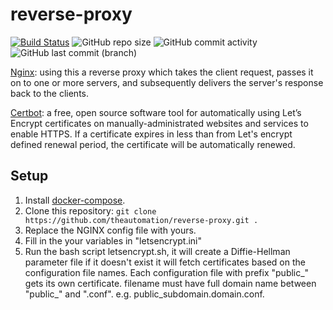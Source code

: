 # reverse-proxy

[![Build Status](https://drone.theautomation.nl/api/badges/theautomation/reverse-proxy/status.svg)](https://drone.theautomation.nl/theautomation/reverse-proxy)
![GitHub repo size](https://img.shields.io/github/repo-size/theautomation/reverse-proxy?logo=Github)
![GitHub commit activity](https://img.shields.io/github/commit-activity/y/theautomation/reverse-proxy?logo=github)
![GitHub last commit (branch)](https://img.shields.io/github/last-commit/theautomation/reverse-proxy/main?logo=github)

[Nginx](https://www.nginx.com/): using this a reverse proxy which takes the client request, passes it on to one or more servers, and subsequently delivers the server's response back to the clients.

[Certbot](https://www.nginx.com/): a free, open source software tool for automatically using Let’s Encrypt certificates on manually-administrated websites and services to enable HTTPS.
If a certificate expires in less than from Let's encrypt defined renewal period, the certificate will be automatically renewed.

## Setup

1. Install [docker-compose](https://docs.docker.com/compose/install/#install-compose).
2. Clone this repository: `git clone https://github.com/theautomation/reverse-proxy.git .`
3. Replace the NGINX config file with yours.
4. Fill in the your variables in "letsencrypt.ini"
5. Run the bash script letsencrypt.sh, it will create a Diffie-Hellman parameter file if it doesn't exist it will fetch certificates based on the configuration file names. Each configuration file with prefix "public_" gets its own certificate. filename must have full domain name between "public_" and ".conf". e.g. public_subdomain.domain.conf.
